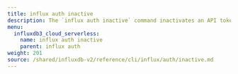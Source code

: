 ```yaml
---
title: influx auth inactive
description: The `influx auth inactive` command inactivates an API token in InfluxDB.
menu:
  influxdb3_cloud_serverless:
    name: influx auth inactive
    parent: influx auth
weight: 201
source: /shared/influxdb-v2/reference/cli/influx/auth/inactive.md
---
```


<!-- The content of this file is at 
// SOURCE content/shared/influxdb-v2/reference/cli/influx/auth/inactive.md-->
